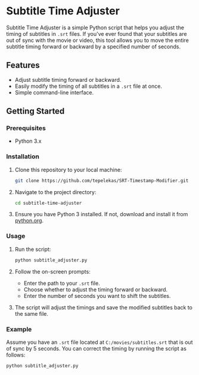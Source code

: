 # Subtitle Time Adjuster

Subtitle Time Adjuster is a simple Python script that helps you adjust the timing of subtitles in `.srt` files. If you've ever found that your subtitles are out of sync with the movie or video, this tool allows you to move the entire subtitle timing forward or backward by a specified number of seconds.

## Features

- Adjust subtitle timing forward or backward.
- Easily modify the timing of all subtitles in a `.srt` file at once.
- Simple command-line interface.

## Getting Started

### Prerequisites

- Python 3.x

### Installation

1. Clone this repository to your local machine:

    ```bash
    git clone https://github.com/tepelekas/SRT-Timestamp-Modifier.git
    ```

2. Navigate to the project directory:

    ```bash
    cd subtitle-time-adjuster
    ```

3. Ensure you have Python 3 installed. If not, download and install it from [python.org](https://www.python.org/).

### Usage

1. Run the script:

    ```bash
    python subtitle_adjuster.py
    ```

2. Follow the on-screen prompts:

    - Enter the path to your `.srt` file.
    - Choose whether to adjust the timing forward or backward.
    - Enter the number of seconds you want to shift the subtitles.

3. The script will adjust the timings and save the modified subtitles back to the same file.

### Example

Assume you have an `.srt` file located at `C:/movies/subtitles.srt` that is out of sync by 5 seconds. You can correct the timing by running the script as follows:

```bash
python subtitle_adjuster.py

